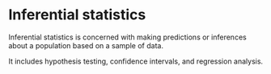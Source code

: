 # Inferential statistics

Inferential statistics is concerned with making predictions or inferences about a population based on a sample of data. 

It includes hypothesis testing, confidence intervals, and regression analysis.